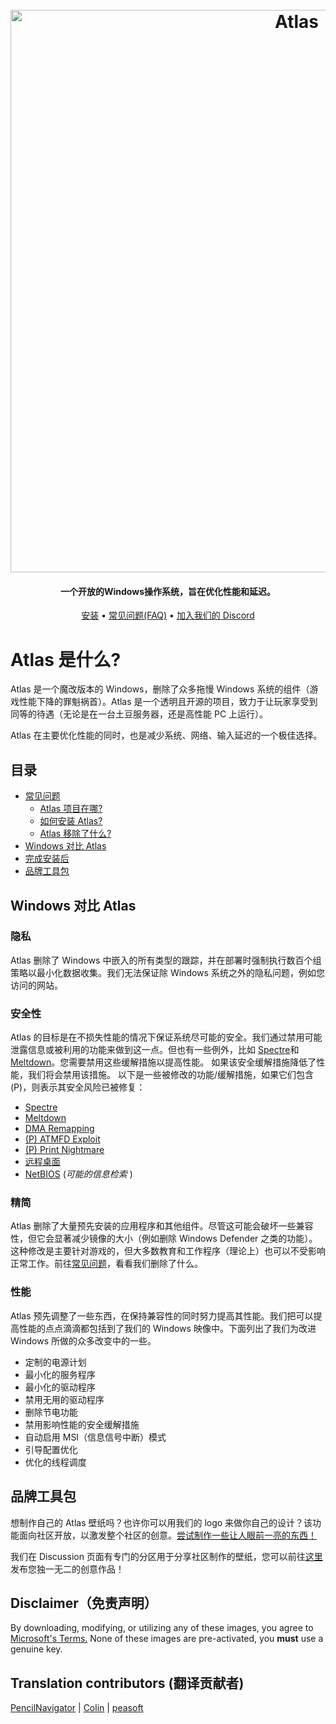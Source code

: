 <h1 align="center">
  <br>
  <a href="http://atlasos.net"><img src="https://i.imgur.com/xV08gIt.png" alt="Atlas" width="900"></a>
</h1>
<h4 align="center">一个开放的Windows操作系统，旨在优化性能和延迟。</h4>

<p align="center">
  <a href="https://github.com/Atlas-OS/Atlas/wiki/2.-Installing">安装</a>
  •
  <a href="https://github.com/Atlas-OS/Atlas/wiki/1.-FAQ#contents">常见问题(FAQ)</a>
  •
  <a href="https://discord.com/servers/atlas-795710270000332800">加入我们的 Discord</a>
</p>


# Atlas 是什么?

Atlas 是一个魔改版本的 Windows，删除了众多拖慢 Windows 系统的组件（游戏性能下降的罪魁祸首）。Atlas 是一个透明且开源的项目，致力于让玩家享受到同等的待遇（无论是在一台土豆服务器，还是高性能 PC 上运行）。

Atlas 在主要优化性能的同时，也是减少系统、网络、输入延迟的一个极佳选择。

## 目录

- [常见问题](https://github.com/Atlas-OS/Atlas/wiki/1.-FAQ)
  - [Atlas 项目在哪?](https://github.com/Atlas-OS/Atlas/wiki/1.-FAQ#11-what-is-the-atlas-project)
  - [如何安装 Atlas?](https://github.com/Atlas-OS/Atlas/wiki/1.-FAQ#12-how-do-i-install-atlas-os)
  - [Atlas 移除了什么?](https://github.com/Atlas-OS/Atlas/wiki/1.-FAQ#13-whats-removed-in-atlas-os)
- <a href="Windows 对比 Atlas">Windows 对比 Atlas</a>
- [完成安装后](https://github.com/Atlas-OS/Atlas/wiki/3.-Post-Install)
- [品牌工具包](./img/brand-kit.zip)

## Windows 对比 Atlas

### **隐私**

Atlas 删除了 Windows 中嵌入的所有类型的跟踪，并在部署时强制执行数百个组策略以最小化数据收集。我们无法保证除 Windows 系统之外的隐私问题，例如您访问的网站。

### **安全性**

Atlas 的目标是在不损失性能的情况下保证系统尽可能的安全。我们通过禁用可能泄露信息或被利用的功能来做到这一点。但也有一些例外，比如 [Spectre](https://spectreattack.com/spectre.pdf)和[Meltdown](https://meltdownattack.com/meltdown.pdf)。您需要禁用这些缓解措施以提高性能。
如果该安全缓解措施降低了性能，我们将会禁用该措施。
以下是一些被修改的功能/缓解措施，如果它们包含(P)，则表示其安全风险已被修复：

- [Spectre](https://spectreattack.com/spectre.pdf)
- [Meltdown](https://meltdownattack.com/meltdown.pdf)
- [DMA Remapping](https://docs.microsoft.com/en-us/windows/security/information-protection/kernel-dma-protection-for-thunderbolt)
- [(P) ATMFD Exploit](https://msrc.microsoft.com/update-guide/en-US/vulnerability/CVE-2020-1020)
- [(P) Print Nightmare](https://us-cert.cisa.gov/ncas/current-activity/2021/06/30/printnightmare-critical-windows-print-spooler-vulnerability)
- [远程桌面](https://cve.mitre.org/cgi-bin/cvekey.cgi?keyword=Windows+Remote+Desktop)
- [NetBIOS](https://en.wikipedia.org/wiki/NetBIOS) (_可能的信息检索_ )

### **精简**

Atlas 删除了大量预先安装的应用程序和其他组件。尽管这可能会破坏一些兼容性，但它会显著减少镜像的大小（例如删除 Windows Defender 之类的功能）。这种修改是主要针对游戏的，但大多数教育和工作程序（理论上）也可以不受影响正常工作。前往[常见问题](https://github.com/Atlas-OS/Atlas/wiki/1.-FAQ#13-whats-removed-in-atlas-os)，看看我们删除了什么。

### **性能**

Atlas 预先调整了一些东西，在保持兼容性的同时努力提高其性能。我们把可以提高性能的点点滴滴都包括到了我们的 Windows 映像中。下面列出了我们为改进 Windows 所做的众多改变中的一些。

- 定制的电源计划
- 最小化的服务程序
- 最小化的驱动程序
- 禁用无用的驱动程序
- 删除节电功能
- 禁用影响性能的安全缓解措施
- 自动启用 MSI（信息信号中断）模式
- 引导配置优化
- 优化的线程调度

## 品牌工具包

想制作自己的 Atlas 壁纸吗？也许你可以用我们的 logo 来做你自己的设计？该功能面向社区开放，以激发整个社区的创意。[尝试制作一些让人眼前一亮的东西！](./img/brand-kit.zip)

我们在 Discussion 页面有专门的分区用于分享社区制作的壁纸，您可以前往[这里](https://github.com/Atlas-OS/Atlas/discussions/categories/community-artwork)发布您独一无二的创意作品！

## Disclaimer（免责声明）

By downloading, modifying, or utilizing any of these images, you agree to [Microsoft's Terms.](https://www.microsoft.com/en-us/Useterms/Retail/Windows/10/UseTerms_Retail_Windows_10_English.htm) None of these images are pre-activated, you **must** use a genuine key.

## Translation contributors (翻译贡献者)

[PencilNavigator](https://github.com/PencilNavigator) | [Colin](https://github.com/0bo) | [peasoft](https://github.com/peasoft)
